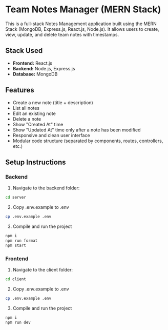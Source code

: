 # Team Notes Manager (MERN Stack)

This is a full-stack Notes Management application built using the MERN Stack (MongoDB, Express.js, React.js, Node.js). It allows users to create, view, update, and delete team notes with timestamps.

## Stack Used

- **Frontend:** React.js
- **Backend:** Node.js, Express.js
- **Database:** MongoDB

## Features

- Create a new note (title + description)
- List all notes
- Edit an existing note
- Delete a note
- Show "Created At" time
- Show "Updated At" time only after a note has been modified
- Responsive and clean user interface
- Modular code structure (separated by components, routes, controllers, etc.)

## Setup Instructions

### Backend

1. Navigate to the backend folder:
```bash
cd server
```
2. Copy .env.example to .env

```bash
cp .env.example .env
```

3. Compile and run the project
```bash
npm i 
npm run format
npm start
```

### Frontend

1. Navigate to the client folder:
```bash
cd client
```
2. Copy .env.example to .env

```bash
cp .env.example .env
```

3. Compile and run the project
```bash
npm i 
npm run dev
```

